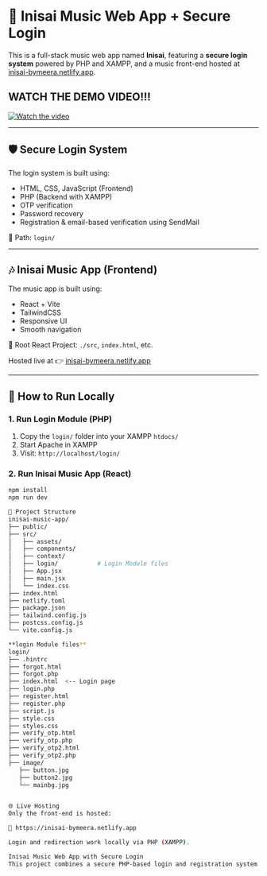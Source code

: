 # 🎵 Inisai Music Web App + Secure Login

This is a full-stack music web app named **Inisai**, featuring a **secure login system** powered by PHP and XAMPP, and a music front-end hosted at [inisai-bymeera.netlify.app](https://inisai-bymeera.netlify.app).

## WATCH THE DEMO VIDEO!!!

[![Watch the video](https://img.youtube.com/vi/4JNOBmIAaAI/hqdefault.jpg)](https://youtu.be/4JNOBmIAaAI?si=2D4Q4OftdvtMAfHo)


---

## 🛡️ Secure Login System

The login system is built using:
- HTML, CSS, JavaScript (Frontend)
- PHP (Backend with XAMPP)
- OTP verification
- Password recovery
- Registration & email-based verification using SendMail

📁 Path: `login/`

---

## 🎶 Inisai Music App (Frontend)

The music app is built using:
- React + Vite
- TailwindCSS
- Responsive UI
- Smooth navigation

📁 Root React Project: `./src`, `index.html`, etc.

Hosted live at 👉 [inisai-bymeera.netlify.app](https://inisai-bymeera.netlify.app)

---

## 🚀 How to Run Locally

### 1. Run Login Module (PHP)
1. Copy the `login/` folder into your XAMPP `htdocs/`
2. Start Apache in XAMPP
3. Visit: `http://localhost/login/`

### 2. Run Inisai Music App (React)
```bash
npm install
npm run dev

📁 Project Structure
inisai-music-app/
├── public/
├── src/
│   ├── assets/
│   ├── components/
│   ├── context/
│   ├── login/           # Login Module files
│   ├── App.jsx
│   ├── main.jsx
│   └── index.css
├── index.html
├── netlify.toml
├── package.json
├── tailwind.config.js
├── postcss.config.js
└── vite.config.js

**login Module files**
login/
├── .hintrc
├── forgot.html
├── forgot.php
├── index.html  <-- Login page
├── login.php
├── register.html
├── register.php
├── script.js
├── style.css
├── styles.css
├── verify_otp.html
├── verify_otp.php
├── verify_otp2.html
├── verify_otp2.php
├── image/
   ├── button.jpg
   ├── button2.jpg
   └── mainbg.jpg


🌐 Live Hosting
Only the front-end is hosted:

🔗 https://inisai-bymeera.netlify.app

Login and redirection work locally via PHP (XAMPP).

Inisai Music Web App with Secure Login
This project combines a secure PHP-based login and registration system with a React-powered music streaming web app. Users log in through a local XAMPP-hosted module featuring OTP verification and password recovery. Upon successful login, they are redirected to the hosted Inisai music interface at inisai-bymeera.netlify.app. Designed with user security and sleek UI in mind, it offers both frontend creativity and backend authentication.
